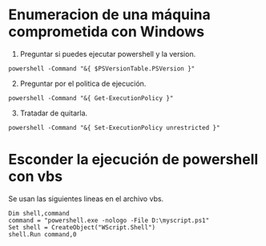 
# Enumeracion de una máquina comprometida con Windows

1. Preguntar si puedes ejecutar powershell y la version.

```
powershell -Command "&{ $PSVersionTable.PSVersion }" 
```

2. Preguntar por el politica de ejecución.

```
powershell -Command "&{ Get-ExecutionPolicy }"
```

3. Tratadar de quitarla.

```
powershell -Command "&{ Set-ExecutionPolicy unrestricted }"
```

# Esconder la ejecución de powershell con vbs

Se usan las siguientes lineas en el archivo vbs.

```
Dim shell,command
command = "powershell.exe -nologo -File D:\myscript.ps1"
Set shell = CreateObject("WScript.Shell")
shell.Run command,0
```

